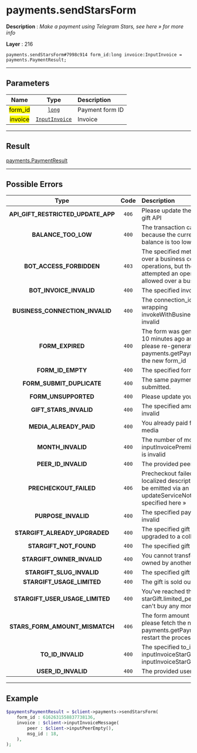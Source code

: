 # payments.sendStarsForm

**Description** : *Make a payment using Telegram Stars, see here &raquo; for more info*

**Layer** : 216

```tl
payments.sendStarsForm#7998c914 form_id:long invoice:InputInvoice = payments.PaymentResult;
```

---

## Parameters

| Name | Type | Description |
| :---: | :---: | :--- |
| <mark>form_id</mark> | [`long`](type/long) | Payment form ID |
| <mark>invoice</mark> | [`InputInvoice`](type/InputInvoice) | Invoice |

---

## Result

[payments.PaymentResult](type/payments.PaymentResult)

---

## Possible Errors

| Type | Code | Description |
| :---: | :---: | :--- |
| **API_GIFT_RESTRICTED_UPDATE_APP** | `406` | Please update the app to access the gift API |
| **BALANCE_TOO_LOW** | `400` | The transaction cannot be completed because the current Telegram Stars balance is too low |
| **BOT_ACCESS_FORBIDDEN** | `403` | The specified method can be used over a business connection for some operations, but the specified query attempted an operation that is not allowed over a business connection |
| **BOT_INVOICE_INVALID** | `400` | The specified invoice is invalid |
| **BUSINESS_CONNECTION_INVALID** | `400` | The connection_id passed to the wrapping invokeWithBusinessConnection call is invalid |
| **FORM_EXPIRED** | `400` | The form was generated more than 10 minutes ago and has expired, please re-generate it using payments.getPaymentForm and pass the new form_id |
| **FORM_ID_EMPTY** | `400` | The specified form ID is empty |
| **FORM_SUBMIT_DUPLICATE** | `400` | The same payment form was already submitted.   |
| **FORM_UNSUPPORTED** | `400` | Please update your client |
| **GIFT_STARS_INVALID** | `400` | The specified amount of stars is invalid |
| **MEDIA_ALREADY_PAID** | `400` | You already paid for the specified media |
| **MONTH_INVALID** | `400` | The number of months specified in inputInvoicePremiumGiftStars.months is invalid |
| **PEER_ID_INVALID** | `400` | The provided peer id is invalid |
| **PRECHECKOUT_FAILED** | `406` | Precheckout failed, a detailed and localized description for the error will be emitted via an updateServiceNotification as specified here » |
| **PURPOSE_INVALID** | `400` | The specified payment purpose is invalid |
| **STARGIFT_ALREADY_UPGRADED** | `400` | The specified gift was already upgraded to a collectible gift |
| **STARGIFT_NOT_FOUND** | `400` | The specified gift was not found |
| **STARGIFT_OWNER_INVALID** | `400` | You cannot transfer or sell a gift owned by another user |
| **STARGIFT_SLUG_INVALID** | `400` | The specified gift slug is invalid |
| **STARGIFT_USAGE_LIMITED** | `400` | The gift is sold out |
| **STARGIFT_USER_USAGE_LIMITED** | `400` | You've reached the starGift.limited_per_user limit, you can't buy any more gifts of this type |
| **STARS_FORM_AMOUNT_MISMATCH** | `406` | The form amount has changed, please fetch the new form using payments.getPaymentForm and restart the process |
| **TO_ID_INVALID** | `400` | The specified to_id of the passed inputInvoiceStarGiftResale or inputInvoiceStarGiftTransfer is invalid |
| **USER_ID_INVALID** | `400` | The provided user ID is invalid |

---

## Example

```php
$paymentsPaymentResult = $client->payments->sendStarsForm(
	form_id : 6162631558837738136,
	invoice : $client->inputInvoiceMessage(
		peer : $client->inputPeerEmpty(),
		msg_id : 18,
	),
);
```